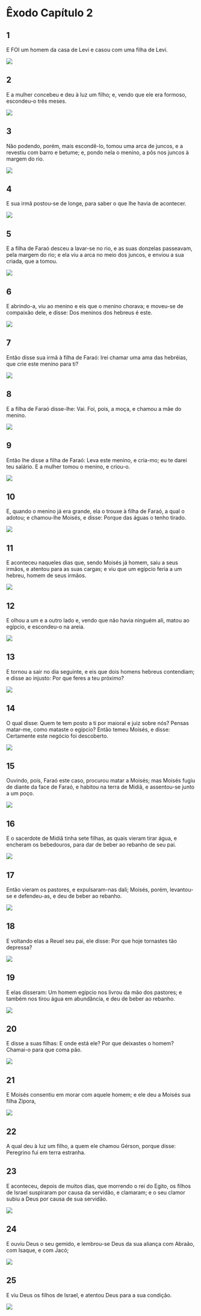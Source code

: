 # Êxodo Capítulo 2

## 1
E FOI um homem da casa de Levi e casou com uma filha de Levi.

![](../.img/Ex/02/1-0.jpg)

## 2
E a mulher concebeu e deu à luz um filho; e, vendo que ele era formoso, escondeu-o três meses.

![](../.img/Ex/02/2-0.jpg)

## 3
Não podendo, porém, mais escondê-lo, tomou uma arca de juncos, e a revestiu com barro e betume; e, pondo nela o menino, a pôs nos juncos à margem do rio.

![](../.img/Ex/02/3-0.jpg)

## 4
E sua irmã postou-se de longe, para saber o que lhe havia de acontecer.

![](../.img/Ex/02/4-0.jpg)

## 5
E a filha de Faraó desceu a lavar-se no rio, e as suas donzelas passeavam, pela margem do rio; e ela viu a arca no meio dos juncos, e enviou a sua criada, que a tomou.

![](../.img/Ex/02/5-0.jpg)

## 6
E abrindo-a, viu ao menino e eis que o menino chorava; e moveu-se de compaixão dele, e disse: Dos meninos dos hebreus é este.

![](../.img/Ex/02/6-0.jpg)

## 7
Então disse sua irmã à filha de Faraó: Irei chamar uma ama das hebréias, que crie este menino para ti?

![](../.img/Ex/02/7-0.jpg)

## 8
E a filha de Faraó disse-lhe: Vai. Foi, pois, a moça, e chamou a mãe do menino.

![](../.img/Ex/02/8-0.jpg)

## 9
Então lhe disse a filha de Faraó: Leva este menino, e cria-mo; eu te darei teu salário. E a mulher tomou o menino, e criou-o.

![](../.img/Ex/02/9-0.jpg)

## 10
E, quando o menino já era grande, ela o trouxe à filha de Faraó, a qual o adotou; e chamou-lhe Moisés, e disse: Porque das águas o tenho tirado.

![](../.img/Ex/02/10-0.jpg)

## 11
E aconteceu naqueles dias que, sendo Moisés já homem, saiu a seus irmãos, e atentou para as suas cargas; e viu que um egípcio feria a um hebreu, homem de seus irmãos.

![](../.img/Ex/02/11-0.jpg)

## 12
E olhou a um e a outro lado e, vendo que não havia ninguém ali, matou ao egípcio, e escondeu-o na areia.

![](../.img/Ex/02/12-0.jpg)

## 13
E tornou a sair no dia seguinte, e eis que dois homens hebreus contendiam; e disse ao injusto: Por que feres a teu próximo?

![](../.img/Ex/02/13-0.jpg)

## 14
O qual disse: Quem te tem posto a ti por maioral e juiz sobre nós? Pensas matar-me, como mataste o egípcio? Então temeu Moisés, e disse: Certamente este negócio foi descoberto.

![](../.img/Ex/02/14-0.jpg)

## 15
Ouvindo, pois, Faraó este caso, procurou matar a Moisés; mas Moisés fugiu de diante da face de Faraó, e habitou na terra de Midiã, e assentou-se junto a um poço.

![](../.img/Ex/02/15-0.jpg)

## 16
E o sacerdote de Midiã tinha sete filhas, as quais vieram tirar água, e encheram os bebedouros, para dar de beber ao rebanho de seu pai.

![](../.img/Ex/02/16-0.jpg)

## 17
Então vieram os pastores, e expulsaram-nas dali; Moisés, porém, levantou-se e defendeu-as, e deu de beber ao rebanho.

![](../.img/Ex/02/17-0.jpg)

## 18
E voltando elas a Reuel seu pai, ele disse: Por que hoje tornastes tão depressa?

![](../.img/Ex/02/18-0.jpg)

## 19
E elas disseram: Um homem egípcio nos livrou da mão dos pastores; e também nos tirou água em abundância, e deu de beber ao rebanho.

![](../.img/Ex/02/19-0.jpg)

## 20
E disse a suas filhas: E onde está ele? Por que deixastes o homem? Chamai-o para que coma pão.

![](../.img/Ex/02/20-0.jpg)

## 21
E Moisés consentiu em morar com aquele homem; e ele deu a Moisés sua filha Zípora,

![](../.img/Ex/02/21-0.jpg)

## 22
A qual deu à luz um filho, a quem ele chamou Gérson, porque disse: Peregrino fui em terra estranha.

## 23
E aconteceu, depois de muitos dias, que morrendo o rei do Egito, os filhos de Israel suspiraram por causa da servidão, e clamaram; e o seu clamor subiu a Deus por causa de sua servidão.

![](../.img/Ex/02/23-0.jpg)

## 24
E ouviu Deus o seu gemido, e lembrou-se Deus da sua aliança com Abraão, com Isaque, e com Jacó;

![](../.img/Ex/02/24-0.jpg)

## 25
E viu Deus os filhos de Israel, e atentou Deus para a sua condição.

![](../.img/Ex/02/25-0.jpg)

